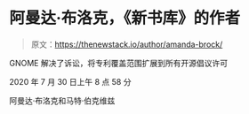 # 阿曼达·布洛克，《新书库》的作者

> 原文：<https://thenewstack.io/author/amanda-brock/>

GNOME 解决了诉讼，将专利覆盖范围扩展到所有开源倡议许可

2020 年 7 月 30 日上午 8 点 58 分

阿曼达·布洛克和马特·伯克维兹